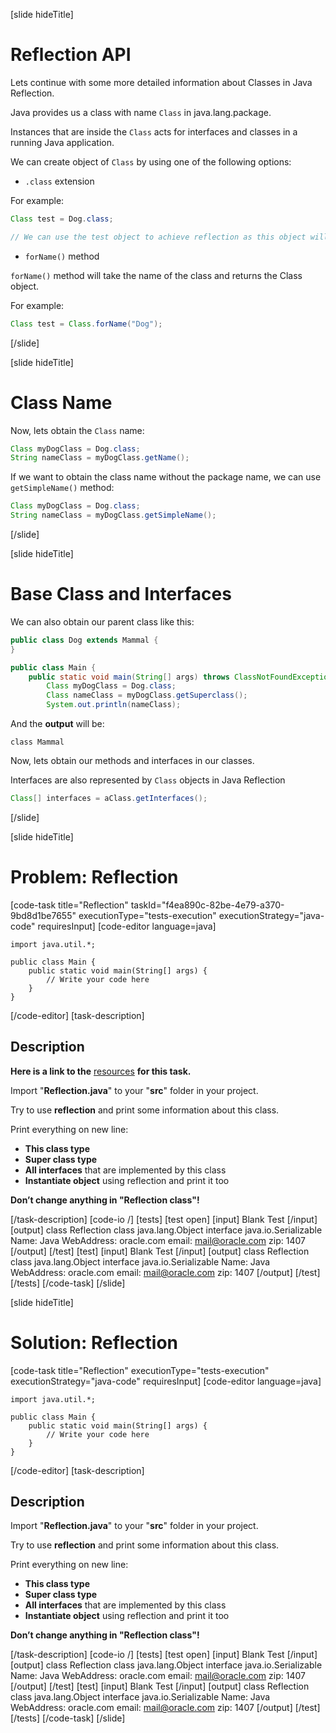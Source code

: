 [slide hideTitle]

# Reflection API

Lets continue with some more detailed information about Classes in Java Reflection.

Java provides us a class with name `Class` in java.lang.package. 

Instances that are inside the `Class` acts for interfaces and classes in a running Java application.

We can create object of `Class` by using one of the following options:

- `.class` extension

For example:

``` java
Class test = Dog.class;

// We can use the test object to achieve reflection as this object will have all the needed information about the class Dog.
```

- `forName()` method

`forName()` method will take the name of the class and returns the Class object.

For example:

``` java
Class test = Class.forName("Dog");
```

[/slide]

[slide hideTitle]

# Class Name

Now, lets obtain the `Class` name:


``` java
Class myDogClass = Dog.class;
String nameClass = myDogClass.getName();
```

If we want to obtain the class name without the package name, we can use `getSimpleName()` method:

``` java
Class myDogClass = Dog.class;
String nameClass = myDogClass.getSimpleName();
```

[/slide]

[slide hideTitle]

# Base Class and Interfaces

We can also obtain our parent class like this:

```java
public class Dog extends Mammal {
}
```


```java
public class Main {
    public static void main(String[] args) throws ClassNotFoundException {
        Class myDogClass = Dog.class;
        Class nameClass = myDogClass.getSuperclass();
        System.out.println(nameClass);
```

And the **output** will be:

```
class Mammal
```


Now, lets obtain our methods and interfaces in our classes.

Interfaces are also represented by `Class` objects in Java Reflection

``` java
Class[] interfaces = aClass.getInterfaces();
```


[/slide]

[slide hideTitle]
# Problem: Reflection
[code-task title="Reflection" taskId="f4ea890c-82be-4e79-a370-9bd8d1be7655" executionType="tests-execution" executionStrategy="java-code" requiresInput]
[code-editor language=java]
```
import java.util.*;

public class Main {
    public static void main(String[] args) {
        // Write your code here
    }
}
```
[/code-editor]
[task-description]
## Description

**Here is a link to the** [resources](https://videos.softuni.org/resources/java/java-oop-advanced/06.Java-OOP-Advanced-Reflection-and-Annotations-Lab.zip) **for this task.**

Import "**Reflection.java**" to your "**src**" folder in your project. 

Try to use **reflection** and print some information about this class. 

Print everything on new line:
- **This class type**
- **Super class type**
- **All interfaces** that are implemented by this class
- **Instantiate object** using reflection and print it too

**Don’t change anything in "Reflection class"!**

[/task-description]
[code-io /]
[tests]
[test open]
[input]
Blank Test
[/input]
[output]
class Reflection
class java.lang.Object
interface java.io.Serializable
Name: Java
WebAddress: oracle.com
email: mail@oracle.com
zip: 1407
[/output]
[/test]
[test]
[input]
Blank Test
[/input]
[output]
class Reflection
class java.lang.Object
interface java.io.Serializable
Name: Java
WebAddress: oracle.com
email: mail@oracle.com
zip: 1407
[/output]
[/test]
[/tests]
[/code-task]
[/slide]

[slide hideTitle]
# Solution: Reflection
[code-task title="Reflection" executionType="tests-execution" executionStrategy="java-code" requiresInput]
[code-editor language=java]
```
import java.util.*;

public class Main {
    public static void main(String[] args) {
        // Write your code here
    }
}
```
[/code-editor]
[task-description]
## Description

Import "**Reflection.java**" to your "**src**" folder in your project. 

Try to use **reflection** and print some information about this class. 

Print everything on new line:
- **This class type**
- **Super class type**
- **All interfaces** that are implemented by this class
- **Instantiate object** using reflection and print it too

**Don’t change anything in "Reflection class"!**

[/task-description]
[code-io /]
[tests]
[test open]
[input]
Blank Test
[/input]
[output]
class Reflection
class java.lang.Object
interface java.io.Serializable
Name: Java
WebAddress: oracle.com
email: mail@oracle.com
zip: 1407
[/output]
[/test]
[test]
[input]
Blank Test
[/input]
[output]
class Reflection
class java.lang.Object
interface java.io.Serializable
Name: Java
WebAddress: oracle.com
email: mail@oracle.com
zip: 1407
[/output]
[/test]
[/tests]
[/code-task]
[/slide]
